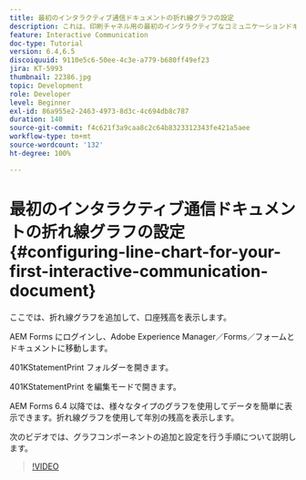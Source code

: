 ```yaml
---
title: 最初のインタラクティブ通信ドキュメントの折れ線グラフの設定
description: これは、印刷チャネル用の最初のインタラクティブなコミュニケーションドキュメントを作成するためのマルチステップチュートリアルの第 8 部です。 ここでは、折れ線グラフを追加して、口座残高を表示します。
feature: Interactive Communication
doc-type: Tutorial
version: 6.4,6.5
discoiquuid: 9110e5c6-50ee-4c3e-a779-b680ff49ef23
jira: KT-5993
thumbnail: 22386.jpg
topic: Development
role: Developer
level: Beginner
exl-id: 86a955e2-2463-4973-8d3c-4c694db8c787
duration: 140
source-git-commit: f4c621f3a9caa8c2c64b8323312343fe421a5aee
workflow-type: tm+mt
source-wordcount: '132'
ht-degree: 100%

---
```


# 最初のインタラクティブ通信ドキュメントの折れ線グラフの設定 {#configuring-line-chart-for-your-first-interactive-communication-document}

ここでは、折れ線グラフを追加して、口座残高を表示します。

AEM Forms にログインし、Adobe Experience Manager／Forms／フォームとドキュメントに移動します。

401KStatementPrint フォルダーを開きます。

401KStatementPrint を編集モードで開きます。

AEM Forms 6.4 以降では、様々なタイプのグラフを使用してデータを簡単に表示できます。折れ線グラフを使用して年別の残高を表示します。

次のビデオでは、グラフコンポーネントの追加と設定を行う手順について説明します。

>[!VIDEO](https://video.tv.adobe.com/v/22386?quality=12&learn=on)
